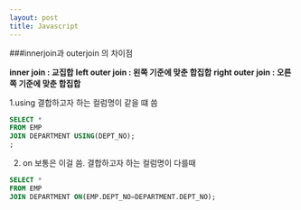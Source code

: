 ```yaml
---
layout: post
title: Javascript
---
```


###innerjoin과 outerjoin 의 차이점


**inner join : 교집합**
**left outer join : 왼쪽 기준에 맞춘 합집합**
**right outer join : 오른쪽 기준에 맞춘 합집합**

1.using 결합하고자 하는 컬럼명이 같을 떄 씀

```sql
SELECT *
FROM EMP
JOIN DEPARTMENT USING(DEPT_NO);
;
```

2. on 보통은 이걸 씀. 결합하고자 하는 컬럼명이 다를때

```sql
SELECT *
FROM EMP
JOIN DEPARTMENT ON(EMP.DEPT_NO=DEPARTMENT.DEPT_NO);
```
